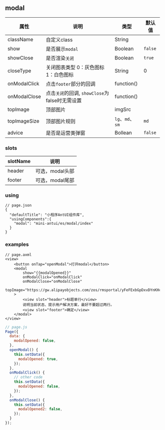## modal
| 属性 | 说明 | 类型 | 默认值 |
|----|----|----|----|
|className| 自定义class | String| |
|show| 是否展示`modal` | Boolean| `false` |
|showClose| 是否渲染`关闭` | Boolean| `true` |
|closeType| 关闭图表类型 0：灰色图标 1：白色图标 | String | 0 |
|onModalClick| 点击`footer`部分的回调 | function()|  |
|onModalClose| 点击`关闭`的回调, `showClose`为false时无需设置  | function()|  |
|topImage | 顶部图片 | imgSrc |  |
|topImageSize | 顶部图片规则 | `lg`、`md`、`sm` | `md` |
|advice| 是否是运营类弹窗 | Bollean | `false` |

### slots
|slotName | 说明 |
|----|----|
|header | 可选，modal头部 |
|footer | 可选，modal尾部 |

### using

```
// page.json
{
  "defaultTitle": "小程序AntUI组件库",
  "usingComponents":{
    "modal": "mini-antui/es/modal/index"
  }
}
```

### examples

```axml
// page.axml
<view>
	<button onTap="openModal">打开modal</button>
	<modal
		show="{{modalOpened}}"
		onModalClick="onModalClick"
		onModalClose="onModalClose"
		topImage="https://gw.alipayobjects.com/zos/rmsportal/yFeFExbGpDxvDYnKHcrs.png"
	>
		<view slot="header">标题单行</view>
		说明当前状态、提示用户解决方案，最好不要超过两行。
		<view slot="footer">确定</view>
	</modal>
</view>
```

```js
// page.js
Page({
  data: {
    modalOpened: false,
  },
  openModal() {
    this.setData({
      modalOpened: true,
    });
  },
  onModalClick() {
    // other code
    this.setData({
      modalOpened: false,
    });
  },
  onModalClose() {
    this.setData({
      modalOpened2: false,
    });
  }
});
```
